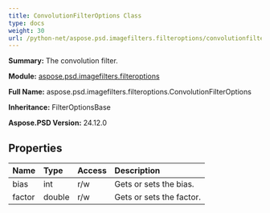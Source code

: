 ```yaml
---
title: ConvolutionFilterOptions Class
type: docs
weight: 30
url: /python-net/aspose.psd.imagefilters.filteroptions/convolutionfilteroptions/
---
```


**Summary:** The convolution filter.

**Module:** [aspose.psd.imagefilters.filteroptions](/psd/python-net/aspose.psd.imagefilters.filteroptions/)

**Full Name:** aspose.psd.imagefilters.filteroptions.ConvolutionFilterOptions

**Inheritance:** FilterOptionsBase

**Aspose.PSD Version:** 24.12.0

## **Properties**
| **Name** | **Type** | **Access** | **Description** |
| :- | :- | :- | :- |
| bias | int | r/w | Gets or sets the bias. |
| factor | double | r/w | Gets or sets the factor. |


